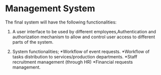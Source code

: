 # Management System

The final system will have the following functionalities:

1. A user interface to be used by different employees,Authentication and authorization mechanism to allow and control user access to different parts of the system.

2.  System functionalities;
    *Workflow of event requests.
    *Workflow of tasks distribution to services/production departments.
    *Staff recruitment management (through HR)
    *Financial requests management.
